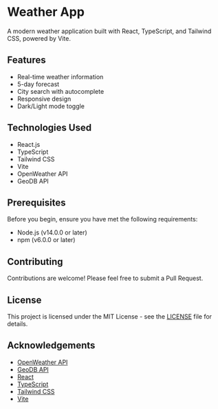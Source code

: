 # Weather App

A modern weather application built with React, TypeScript, and Tailwind CSS, powered by Vite.

## Features

- Real-time weather information
- 5-day forecast
- City search with autocomplete
- Responsive design
- Dark/Light mode toggle

## Technologies Used

- React.js
- TypeScript
- Tailwind CSS
- Vite
- OpenWeather API
- GeoDB API

## Prerequisites

Before you begin, ensure you have met the following requirements:

- Node.js (v14.0.0 or later)
- npm (v6.0.0 or later)
## Contributing

Contributions are welcome! Please feel free to submit a Pull Request.

## License

This project is licensed under the MIT License - see the [LICENSE](LICENSE) file for details.

## Acknowledgements

- [OpenWeather API](https://openweathermap.org/api)
- [GeoDB API](https://rapidapi.com/wirefreethought/api/geodb-cities/)
- [React](https://reactjs.org/)
- [TypeScript](https://www.typescriptlang.org/)
- [Tailwind CSS](https://tailwindcss.com/)
- [Vite](https://vitejs.dev/)
